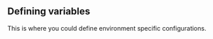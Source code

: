 Defining variables
--------------------
This is where you could define environment specific configurations.
